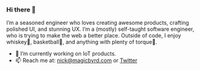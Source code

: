 ### Hi there 👋

I’m a seasoned engineer who loves creating awesome products, crafting polished UI, and stunning UX. I’m a (mostly) self-taught software engineer, who is trying to make the web a better place. Outside of code, I enjoy whiskey🥃, basketball🏀, and anything with plenty of torque🚗.

- 🔭 I’m currently working on IoT products.
- 📫 Reach me at: <nick@magicbyrd.com> or [Twitter](https://twitter.com/nick_persad)
